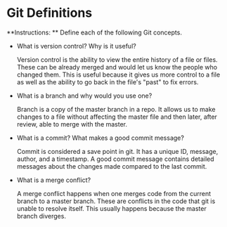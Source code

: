 # Git Definitions

**Instructions: ** Define each of the following Git concepts.

* What is version control?  Why is it useful?

    Version control is the ability to view the entire history of a file or files. These can be already merged and would let us know the people who changed them. This is useful because it gives us more control to a file as well as the ability to go back in the file's "past" to fix errors. 

* What is a branch and why would you use one?

    Branch is a copy of the master branch in a repo. It allows us to make changes to a file without affecting the master file and then later, after review, able to merge with the master. 

* What is a commit? What makes a good commit message?

    Commit is considered a save point in git. It has a unique ID, message, author, and a timestamp. A good commit message contains detailed messages about the changes made compared to the last commit.

* What is a merge conflict?

    A merge conflict happens when one merges code from the current branch to a master branch. These are conflicts in the code that git is unable to resolve itself. This usually happens because the master branch diverges. 
